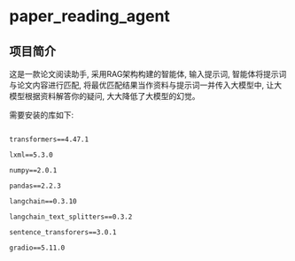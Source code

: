 # paper_reading_agent
## 项目简介
这是一款论文阅读助手, 采用RAG架构构建的智能体, 输入提示词, 智能体将提示词与论文内容进行匹配, 将最优匹配结果当作资料与提示词一并传入大模型中, 让大模型根据资料解答你的疑问, 大大降低了大模型的幻觉。

需要安装的库如下: 
```

transformers==4.47.1

lxml==5.3.0

numpy==2.0.1

pandas==2.2.3

langchain==0.3.10

langchain_text_splitters==0.3.2

sentence_transforers==3.0.1

gradio==5.11.0
```
